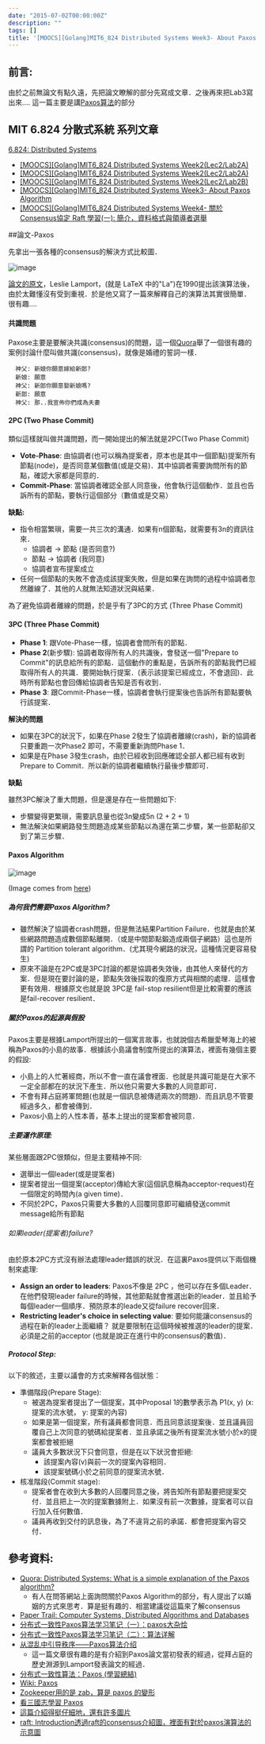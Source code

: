 ```yaml
---
date: "2015-07-02T00:00:00Z"
description: ""
tags: []
title: '[MOOCS][Golang]MIT6_824 Distributed Systems Week3- About Paxos Algorithm'
---
```


## 前言:

由於之前無論文有點久遠，先把論文瞭解的部分先寫成文章．之後再來把Lab3寫出來....  這一篇主要是講[Paxos算法](https://zh.wikipedia.org/wiki/Paxos%E7%AE%97%E6%B3%95)的部分

## MIT 6.824 分散式系統 系列文章

[6.824: Distributed Systems](http://nil.csail.mit.edu/6.824/2015/index.html)

- [[MOOCS][Golang]MIT6_824 Distributed Systems Week2(Lec2/Lab2A)](http://www.evanlin.com/mit6824-week1/)
- [[MOOCS][Golang]MIT6_824 Distributed Systems Week2(Lec2/Lab2A)](http://www.evanlin.com/mit6824-week2A/)
- [[MOOCS][Golang]MIT6_824 Distributed Systems Week2(Lec2/Lab2B)](http://www.evanlin.com/mit6824-week2B/)
- [[MOOCS][Golang]MIT6_824 Distributed Systems Week3- About Paxos Algorithm](http://www.evanlin.com/mit6824-week3-paxos/)
- [[MOOCS][Golang]MIT6_824 Distributed Systems Week4- 關於Consensus協定 Raft 學習(一):  簡介，資料格式與領導者選舉](http://www.evanlin.com/raft-study-1/)


##論文-Paxos

先拿出一張各種的consensus的解決方式比較圖．

![image](../images/2015/paxos.gif)


[論文的原文](http://nil.csail.mit.edu/6.824/2015/papers/paxos-simple.pdf)，Leslie Lamport，(就是 LaTeX 中的"La")在1990提出該演算法後，由於太難懂沒有受到重視．於是他又寫了一篇來解釋自己的演算法其實很簡單． 很有趣.... 

#### 共識問題

Paxose主要是要解決共識(consensus)的問題，這一個[Quora](http://www.quora.com/Distributed-Systems/What-is-a-simple-explanation-of-the-Paxos-algorithm)舉了一個很有趣的案例討論什麼叫做共識(consensus)，就像是婚禮的誓詞一樣．

      神父: 新娘你願意嫁給新郎? 
      新娘: 願意
      神父: 新郎你願意娶新娘嗎?
      新郎: 願意
      神父: 那..我宣佈你們成為夫妻

#### 2PC (Two Phase Commit)
類似這樣就叫做共識問題，而一開始提出的解法就是2PC(Two Phase Commit) 

- **Vote-Phase**: 由協調者(也可以稱為提案者，原本也是其中一個節點)提案所有節點(node)，是否同意某個數值(或是交易)．其中協調者需要詢問所有的節點，確認大家都是同意的．
- **Commit-Phase**: 當協調者確認全部人同意後，他會執行這個動作．並且也告訴所有的節點，要執行這個部分（數值或是交易）

**缺點:**

- 指令相當繁瑣，需要一共三次的溝通．如果有n個節點，就需要有3n的資訊往來．
    - 協調者 -> 節點 (是否同意?)
    - 節點  -> 協調者 (我同意)
    - 協調者宣布提案成立
- 任何一個節點的失敗不會造成該提案失敗，但是如果在詢問的過程中協調者忽然離線了．其他的人就無法知道狀況與結果．

為了避免協調者離線的問題，於是乎有了3PC的方式 (Three Phase Commit)

#### 3PC (Three Phase Commit)

- **Phase 1**: 跟Vote-Phase一樣，協調者會問所有的節點．
- **Phase 2**(新步驟): 協調者取得所有人的共識後，會發送一個"Prepare to Commit"的訊息給所有的節點．這個動作的重點是，告訴所有的節點我們已經取得所有人的共識．要開始執行提案．(表示該提案已經成立，不會退回)．此時所有節點也會回傳給協調者告知是否有收到．
- **Phase 3**: 跟Commit-Phase一樣，協調者會執行提案後也告訴所有節點要執行該提案．

**解決的問題** 

- 如果在3PC的狀況下，如果在Phase 2發生了協調者離線(crash)，新的協調者只要重跑一次Phase2 即可，不需要重新詢問Phase 1．
- 如果是在Phase 3發生crash，由於已經收到回應確認全部人都已經有收到Prepare to Commit．所以新的協調者繼續執行最後步驟即可．

**缺點**

雖然3PC解決了重大問題，但是還是存在一些問題如下:

- 步驟變得更繁瑣，需要訊息量也從3n變成5n  (2 + 2 + 1)
- 無法解決如果網路發生問題造成某些節點以為還在第二步驟，某一些節點卻又到了第三步驟．

#### Paxos Algorithm

![image](http://the-paper-trail.org/blog/wp-content/uploads/2010/01/standard-run.png)

(Image comes from [here](http://the-paper-trail.org/blog/consensus-protocols-paxos/))

##### 為何我們需要Paxos Algorithm?

- 雖然解決了協調者crash問題，但是無法結果Partition Failure．也就是由於某些網路問題造成數個節點離開．（或是中間節點鍛造成兩個子網路）這也是所謂的 Partition tolerant algorithm．(尤其現今網路的狀況，這種情況更容易發生)
- 原來不論是在2PC或是3PC討論的都是協調者失效後，由其他人來替代的方案．但是現在要討論的是，節點失效後採取的復原方式與相關的處理．這樣會更有效用．根據原文也就是說 3PC是 fail-stop resilient但是比較需要的應該是fail-recover resilient．

##### 關於Paxos的起源與假設

Paxos主要是根據Lamport所提出的一個寓言故事，也就說個古希臘愛琴海上的被稱為Paxos的小島的故事．根據該小島議會制度所提出的演算法，裡面有幾個主要的假設:

- 小島上的人忙著經商，所以不會一直在議會裡面．也就是共識可能是在大家不一定全部都在的狀況下產生．所以他只需要大多數的人同意即可．
- 不會有拜占庭將軍問題(也就是一個訊息被傳遞兩次的問題)．而且訊息不管要經過多久，都會被傳到．
- Paxos小島上的人性本善，基本上提出的提案都會被同意．


##### 主要運作原理:

某些層面跟2PC很類似，但是主要精神不同:

- 選舉出一個leader(或是提案者)
- 提案者提出一個提案(acceptor)傳給大家(這個訊息稱為acceptor-request)在一個限定的時間內(a given time)．
- 不同於2PC，Paxos只需要大多數的人回覆同意即可繼續發送commit message給所有節點

###### 如果leader(提案者)failure?

由於原本2PC方式沒有辦法處理leader錯誤的狀況．在這裏Paxos提供以下兩個機制來處理:

- **Assign an order to leaders**: Paxos不像是 2PC ，他可以存在多個Leader．在他們發現leader failure的時候，其他節點就會推選出新的leader．並且給予每個leader一個順序．預防原本的leade又從failure recover回來．
- **Restricting leader's choice in selecting value**: 要如何能讓consensus的過程在新的leader上面繼續？ 就是要限制在這個時候被推選的leader的提案．必須是之前的acceptor (也就是說正在進行中的consensus的數值)．


##### Protocol Step:

以下的敘述，主要以議會的方式來解釋各個狀態：

- 準備階段(Prepare Stage):
    - 被選為提案者提出了一個提案，其中Proposal 1的數學表示為 P1(x, y) (x: 提案的流水號， y: 提案的內容)
    - 如果是第一個提案，所有議員都會同意．而且同意該提案後．並且議員回覆自己上次同意的號碼給提案者．並且承諾之後所有提案流水號小於x的提案都會被拒絕
     - 議員大多數狀況下只會同意，但是在以下狀況會拒絕:
        - 該提案內容(v)與前一次的提案內容相同．
        - 該提案號碼小於之前同意的提案流水號．
- 核准階段(Commit stage):
    - 提案者會在收到大多數的人回覆同意之後，將告知所有節點要把提案交付．並且把上一次的提案數據附上．如果沒有前一次數據，提案者可以自行加入任何數值．
    - 議員再收到交付的訊息後，為了不違背之前的承諾．都會把提案內容交付．
       

## 參考資料:

- [Quora: Distributed Systems: What is a simple explanation of the Paxos algorithm?](http://www.quora.com/Distributed-Systems/What-is-a-simple-explanation-of-the-Paxos-algorithm)
    - 有人在問答網站上面詢問關於Paxos Algorithm的部分，有人提出了以婚姻的方式來思考．算是挺有趣的．相當建議從這篇來了解consensus
- [Paper Trail: Computer Systems, Distributed Algorithms and Databases](http://the-paper-trail.org/blog/consensus-protocols-paxos/)    
- [分布式一致性Paxos算法学习笔记（一）：paxos大杂烩](http://www.cnblogs.com/ychellboy/archive/2009/12/29/1634685.html)
- [分布式一致性Paxos算法学习笔记（二）：算法详解](http://www.cnblogs.com/ychellboy/archive/2009/12/29/1634801.html)
- [从混乱中引导秩序——Paxos算法介绍 ](http://blog.sina.com.cn/s/blog_478fa0650100sbcf.html)
    - 這一篇文章很有趣的是有介紹到Paxos論文當初發表的經過，從拜占庭的歷史淵源到Lamport發表論文的經過．
- [分布式一致性算法：Paxos (學習總結)](http://fanli7.net/a/caozuoxitong/OS/20111115/143232.html)    
- [Wiki: Paxos](https://zh.wikipedia.org/wiki/Paxos%E7%AE%97%E6%B3%95)
- [Zookeeper用的是 zab，算是 paxos 的變形](https://cwiki.apache.org/confluence/display/ZOOKEEPER/Zab+vs.+Paxos)
- [看三國志學習 Paxos](http://blog.csdn.net/russell_tao/article/details/7244530)
- [這篇介紹得挺仔細地，還有許多圖片](http://harry.me/blog/2014/12/27/neat-algorithms-paxos/)
- [raft: Introduction透過raft的consensus介紹圖，裡面有對於paxos演算法的示意圖](https://raftconsensus.github.io/)

